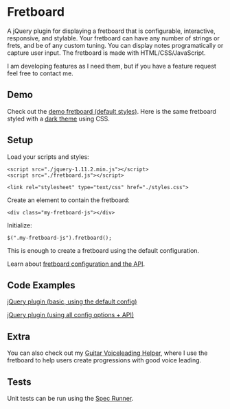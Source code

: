 # Fretboard

A jQuery plugin for displaying a fretboard that is configurable, interactive, responsive, and stylable. Your fretboard can have any number of strings or frets, and be of any custom tuning. You can display notes programatically or capture user input. The fretboard is made with HTML/CSS/JavaScript.


I am developing features as I need them, but if you have a feature request feel free to contact me.



## Demo

Check out the <a href="http://frank-modica.com/static/fretboarddemo/index-with-full-config.html" target="_blank">demo fretboard (default styles)</a>. Here is the same fretboard styled with a <a href="http://frank-modica.com/static/fretboarddemo/index-with-full-config-dark-theme.html" target="_blank">dark theme</a> using CSS.

## Setup

Load your scripts and styles:

```
<script src="./jquery-1.11.2.min.js"></script>
<script src="./fretboard.js"></script>

<link rel="stylesheet" type="text/css" href="./styles.css">
```

Create an element to contain the fretboard:

```
<div class="my-fretboard-js"></div>
```

Initialize:

```
$(".my-fretboard-js").fretboard();
```

This is enough to create a fretboard using the default configuration.

Learn about <a target="_blank" href="https://github.com/fmodica/fretboard.js/wiki/Configuration-and-API">fretboard configuration and the API</a>.

## Code Examples

<a href="https://github.com/fmodica/fretboard/blob/master/jquery-plugin/index.html">jQuery plugin (basic, using the default config)</a>

<a href="https://github.com/fmodica/fretboard/blob/master/jquery-plugin/index-with-full-config.html">jQuery plugin (using all config options + API)</a>

## Extra

You can also check out my <a target="_blank" href="http://frank-modica.com/#/voiceleader/index">Guitar Voiceleading Helper</a>, where I use the fretboard to help users create progressions with good voice leading.

## Tests
Unit tests can be run using the <a href="https://github.com/fmodica/fretboard/tree/master/tests">Spec Runner</a>.
